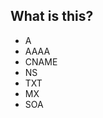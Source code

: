 ## What is this?

* A <!-- .element: class="fragment" -->
* AAAA <!-- .element: class="fragment" -->
* CNAME <!-- .element: class="fragment" -->
* NS <!-- .element: class="fragment" -->
* TXT <!-- .element: class="fragment" -->
* MX <!-- .element: class="fragment" -->
* SOA <!-- .element: class="fragment" -->
